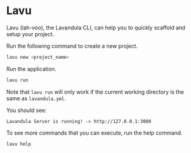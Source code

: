 # Lavu

Lavu (lah-voo), the Lavandula CLI, can help you to quickly scaffold and setup your project.

Run the following command to create a new project.

```bash
lavu new <project_name>
```

Run the application.

```bash
lavu run
```

Note that `lavu run` will only work if the current working directory is the same as `lavandula.yml`.

You should see:

```
Lavandula Server is running! -> http://127.0.0.1:3000
```

To see more commands that you can execute, run the help command.

```
lavu help
```